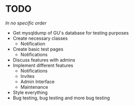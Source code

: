 TODO
====

<em>In no specific order</em>

- Get mysqldump of GU's database for testing purposes
- Create necessary classes
    - Notification
- Create basic test pages
    - Notifications
- Discuss features with admins
- Implement different features
	- Notifications
	- Invites
	- Admin Interface
    - Maintenance
- Style everything
- Bug testing, bug testing and more bug testing
